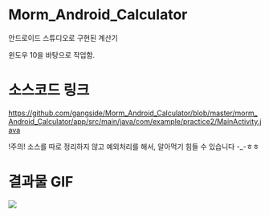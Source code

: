 # Morm_Android_Calculator
안드로이드 스튜디오로 구현된 계산기

윈도우 10을 바탕으로 작업함.





# 소스코드 링크 

https://github.com/gangside/Morm_Android_Calculator/blob/master/morm_Android_Calculator/app/src/main/java/com/example/practice2/MainActivity.java

!주의! 소스를 따로 정리하지 않고 예외처리를 해서, 알아먹기 힘들 수 있습니다 -_-ㅎㅎ





# 결과물 GIF

![](https://img1.daumcdn.net/thumb/R1280x0/?scode=mtistory2&fname=https%3A%2F%2Fk.kakaocdn.net%2Fdn%2FCVgO2%2FbtqEoVgEBqB%2FfwyN3PzjIPgDylekVFbiq0%2Fimg.gif)






